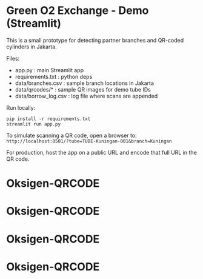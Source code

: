 # Green O2 Exchange - Demo (Streamlit)

This is a small prototype for detecting partner branches and QR-coded cylinders in Jakarta.

Files:
- app.py : main Streamlit app
- requirements.txt : python deps
- data/branches.csv : sample branch locations in Jakarta
- data/qrcodes/* : sample QR images for demo tube IDs
- data/borrow_log.csv : log file where scans are appended

Run locally:
```
pip install -r requirements.txt
streamlit run app.py
```

To simulate scanning a QR code, open a browser to:
`http://localhost:8501/?tube=TUBE-Kuningan-001&branch=Kuningan`

For production, host the app on a public URL and encode that full URL in the QR code.
# Oksigen-QRCODE
# Oksigen-QRCODE
# Oksigen-QRCODE
# Oksigen-QRCODE
